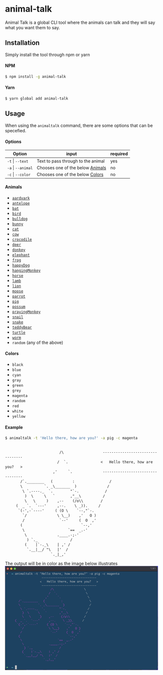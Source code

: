 # animal-talk

Animal Talk is a global CLI tool where the animals can talk and they will say what you want them to say.

## Installation

Simply install the tool through npm or yarn

#### NPM

```bash
$ npm install -g animal-talk
```

#### Yarn

```bash
$ yarn global add animal-talk
```

## Usage

When using the `animaltalk` command, there are some options that can be specefied.

#### Options

| Option             | input                                        | required |
| ------------------ | -------------------------------------------- | -------- |
| `-t` \| `--text`   | Text to pass through to the animal           | yes      |
| `-a` \| `--animal` | Chooses one of the below [Animals](#Animals) | no       |
| `-c` \| `--color`  | Chooses one of the below [Colors](#Colors)   | no       |

#### Animals

- [`aardvark`](docs/aardvark.md)
- [`antelope`](docs/antelope.md)
- [`bat`](docs/bat.md)
- [`bird`](docs/bird.md)
- [`bulldog`](docs/bulldog.md)
- [`bunny`](docs/bunny.md)
- [`cat`](docs/cat.md)
- [`cow`](docs/cow.md)
- [`crocodile`](docs/crocodile.md)
- [`deer`](docs/deer.md)
- [`donkey`](docs/donkey.md)
- [`elephant`](docs/elephant.md)
- [`frog`](docs/frog.md)
- [`happyDog`](docs/happy-dog.md)
- [`hangingMonkey`](docs/hanging-monkey.md)
- [`horse`](docs/horse.md)
- [`lamb`](docs/lamb.md)
- [`lion`](docs/lion.md)
- [`moose`](docs/moose.md)
- [`parrot`](docs/parrot.md)
- [`pig`](docs/pig.md)
- [`possum`](docs/possum.md)
- [`prayingMonkey`](docs/praying-monkey.md)
- [`snail`](docs/snail.md)
- [`snake`](docs/snake.md)
- [`teddyBear`](docs/teddy-bear.md)
- [`turtle`](docs/turtle.md)
- [`worm`](docs/worm.md)
- `random` (any of the above)

#### Colors

- `black`
- `blue`
- `cyan`
- `gray`
- `green`
- `grey`
- `magenta`
- `random`
- `red`
- `white`
- `yellow`

#### Example

```bash
$ animaltalk -t 'Hello there, how are you?' -a pig -c magenta
```

```

                         /\                  ---------------------------------
                        /  `.               <   Hello there, how are you?   >
                      ,'     `.              ---------------------------------
       /`.________   (         :                /
       \          `. _\_______  )              /
        \ `.----._  `.        "`-.            /
         )  \     \   `       ,"__\          /
         \   \     )    ,--    (/o\\        /
     (  _ `.  `---'     ,--.    \ _)).     /
      `(-',-`----'     ( (O \    `--,"`-.
        `/              \ \__)    ,'   O )
        /                `--'     (  O  ,'
       (                           `--,'
        \                    `==  _.-'
         \              .____.-;-'
          ) `._               /
         (    |`-._\    | ,' /
          `.__|__/ "\   |'  /
                     `._|_,'
```

The output will be in color as the image below illustrates
![Output example](./docs/output.png)
